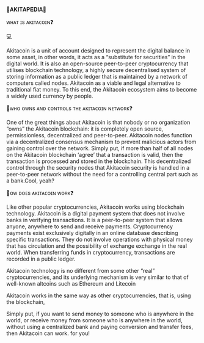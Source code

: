 🔗𝐀𝐊𝐈𝐓𝐀𝐏𝐄𝐃𝐈𝐀📃



ᴡʜᴀᴛ ɪs ᴀᴋɪᴛᴀᴄᴏɪɴ❓

💻

Akitacoin is a unit of account designed to represent the digital balance in some asset, in other words, it acts as a “substitute for securities” in the digital world.
It is also an open-source peer-to-peer cryptocurrency that utilises blockchain technology, a highly secure decentralised system of storing information as a public ledger that is maintained by a network of computers called nodes. Akitacoin as a viable and legal alternative to traditional fiat money. To this end, the Akitacoin ecosystem aims to become a widely used currency by people.

🔗ᴡʜᴏ ᴏᴡɴs ᴀɴᴅ ᴄᴏɴᴛʀᴏʟs ᴛʜᴇ ᴀᴋɪᴛᴀᴄᴏɪɴ ɴᴇᴛᴡᴏʀᴋ❓

One of the great things about Akitacoin is that nobody or no organization “owns” the Akitacoin blockchain: it is completely open source, permissionless, decentralized and peer-to-peer. Akitacoin nodes function via a decentralized consensus mechanism to prevent malicious actors from gaining control over the network. Simply put, if more than half of all nodes on the Akitacoin blockchain ‘agree’ that a transaction is valid, then the transaction is processed and stored in the blockchain. This decentralized control through the security nodes that Akitacoin security is handled in a peer-to-peer network without the need for a controlling central part such as a bank.Cool, yeah?


🔗ᴏᴡ ᴅᴏᴇs ᴀᴋɪᴛᴀᴄᴏɪɴ ᴡᴏʀᴋ❓

Like other popular cryptocurrencies, Akitacoin works using blockchain technology. Akitacoin is a digital payment system that does not involve banks in verifying transactions. It is a peer-to-peer system that allows anyone, anywhere to send and receive payments. Cryptocurrency payments exist exclusively digitally in an online database describing specific transactions. They do not involve operations with physical money that has circulation and the possibility of exchange exchange in the real world. When transferring funds in cryptocurrency, transactions are recorded in a public ledger.

Akitacoin technology is no different from some other “real” cryptocurrencies, and its underlying mechanism is very similar to that of well-known altcoins such as Ethereum and Litecoin

Akitacoin works in the same way as other cryptocurrencies, that is, using the blockchain,

Simply put, if you want to send money to someone who is anywhere in the world, or receive money from someone who is anywhere in the world, without using a centralized bank and paying conversion and transfer fees, then Akitacoin can work. for you!
